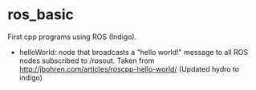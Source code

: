 # ros_basic
First cpp programs using ROS (Indigo).

- helloWorld: node that broadcasts a "hello world!" message to all ROS nodes subscribed to /rosout. Taken from http://jbohren.com/articles/roscpp-hello-world/ (Updated hydro to indigo)


